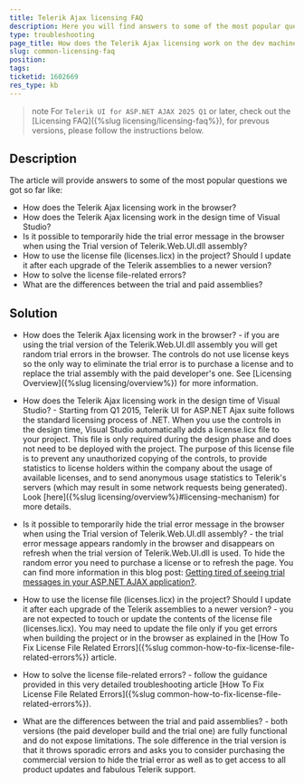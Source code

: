 ```yaml
---
title: Telerik Ajax licensing FAQ
description: Here you will find answers to some of the most popular questions about the Telerik UI for ASP.NET AJAX licensing mechanism - RadControls for ASP.NET AJAX
type: troubleshooting
page_title: How does the Telerik Ajax licensing work on the dev machine and the server?
slug: common-licensing-faq
position: 
tags: 
ticketid: 1602669
res_type: kb
---
```


>note For `Telerik UI for ASP.NET AJAX 2025 Q1` or later, check out the [Licensing FAQ]({%slug licensing/licensing-faq%}), for prevous versions, please follow the instructions below.


## Description
The article will provide answers to some of the most popular questions we got so far like:
* How does the Telerik Ajax licensing work in the browser?
* How does the Telerik Ajax licensing work in the design time of Visual Studio?
* Is it possible to temporarily hide the trial error message in the browser when using the Trial version of Telerik.Web.UI.dll assembly? 
* How to use the license file (licenses.licx) in the project? Should I update it after each upgrade of the Telerik assemblies to a newer version?
* How to solve the license file-related errors?
* What are the differences between the trial and paid assemblies?



## Solution
* How does the Telerik Ajax licensing work in the browser? - if you are using the trial version of the Telerik.Web.UI.dll assembly you will get random trial errors in the browser. The controls do not use license keys so the only way to eliminate the trial error is to purchase a license and to replace the trial assembly with the paid developer's one. See [Licensing Overview]({%slug licensing/overview%}) for more information.

* How does the Telerik Ajax licensing work in the design time of Visual Studio? - Starting from Q1 2015, Telerik UI for ASP.NET Ajax suite follows the standard licensing process of .NET. When you use the controls in the design time, Visual Studio automatically adds a license.licx file to your project. This file is only required during the design phase and does not need to be deployed with the project. The purpose of this license file is to prevent any unauthorized copying of the controls, to provide statistics to license holders within the company about the usage of available licenses, and to send anonymous usage statistics to Telerik's servers (which may result in some network requests being generated). Look [here]({%slug licensing/overview%}#licensing-mechanism) for more details.


* Is it possible to temporarily hide the trial error message in the browser when using the Trial version of Telerik.Web.UI.dll assembly? - the trial error message appears randomly in the browser and disappears on refresh when the trial version of Telerik.Web.UI.dll is used. To hide the random error you need to purchase a license or to refresh the page. You can find more information in this blog post: [Getting tired of seeing trial messages in your ASP.NET AJAX application?](https://www.telerik.com/blogs/getting-tired-of-seeing-trial-messages-in-your-asp-net-ajax-application).

* How to use the license file (licenses.licx) in the project? Should I update it after each upgrade of the Telerik assemblies to a newer version? - you are not expected to touch or update the contents of the license file (licenses.licx). You may need to update the file only if you get errors when building the project or in the browser as explained in the [How To Fix License File Related Errors]({%slug common-how-to-fix-license-file-related-errors%}) article.

* How to solve the license file-related errors? - follow the guidance provided in this very detailed troubleshooting article [How To Fix License File Related Errors]({%slug common-how-to-fix-license-file-related-errors%}).

* What are the differences between the trial and paid assemblies? - both versions (the paid developer build and the trial one) are fully functional and do not expose limitations. The sole difference in the trial version is that it throws sporadic errors and asks you to consider purchasing the commercial version to hide the trial error as well as to get access to all product updates and fabulous Telerik support.
